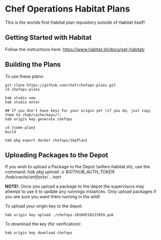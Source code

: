 # Chef Operations Habitat Plans 

This is the worlds first Habitat plan repository outside of Habitat itself!  

## Getting Started with Habitat

Follow the instructions here: https://www.habitat.sh/docs/get-habitat/

## Building the Plans

To use these plans: 

```
git clone https://github.com/chef/chefops-plans.git
cd chefops-plans

hab studio new
hab studio enter

## If you don't have keys for your origin yet (if you do, just copy them to /hab/cache/keys/):
hab origin key generate chefops

cd {some-plan}
build 

hab pkg export docker chefops/{myPlan}
```

## Uploading Packages to the Depot

If you wish to upload a Package to the Depot (willem.habitat.sh), use the command:
*hab pkg upload -z $GITHUB_AUTH_TOKEN /hab/cache/artifacts/....hart* 

**NOTE!**: Once you upload a package to the depot the supervisors may attempt to use it
to update any runnings instances.  Only upload packages if you are sure you want them running
in the wild!

To upload your origin key to the depot: 

```
hab origin key upload ./chefops-20160510223959.pub 
```

To download the key (for verification):

```
hab origin key download chefops
```

